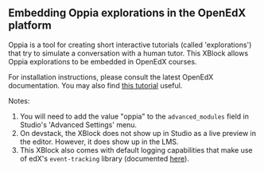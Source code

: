 ## Embedding Oppia explorations in the OpenEdX platform

Oppia is a tool for creating short interactive tutorials (called 'explorations') that try to simulate a conversation with a human tutor. This XBlock allows Oppia explorations to be embedded in OpenEdX courses.

For installation instructions, please consult the latest OpenEdX documentation. You may also find [this tutorial](http://opencraft.com/doc/edx/xblock/tutorial.html#deploying-to-edx-platform) useful.

Notes:

1. You will need to add the value "oppia" to the `advanced_modules` field in Studio's 'Advanced Settings' menu.
2. On devstack, the XBlock does not show up in Studio as a live preview in the editor. However, it does show up in the LMS.
3. This XBlock also comes with default logging capabilities that make use of edX's `event-tracking` library (documented [here](http://edx.readthedocs.org/projects/edx-developer-guide/en/latest/analytics.html#event-tracking)).
